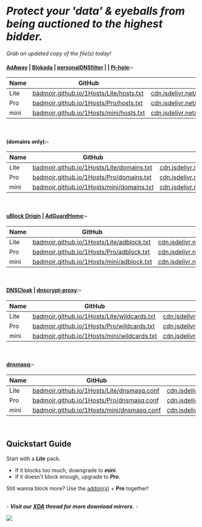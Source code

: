 # ***Protect your 'data' & eyeballs from being auctioned to the highest bidder.***<br>
*Grab an updated copy of the file(s) today!*<br>

#### **<ins>[AdAway](https://adaway.org/)</ins> | <ins>[Blokada](https://blokada.org/)</ins> | <ins>[personalDNSfilter](https://www.zenz-solutions.de/personaldnsfilter-wp/)</ins> | | <ins>[Pi-hole](https://pi-hole.net/)</ins>**:-<br>
| Name  | GitHub | jsDelivr   |
|---|---|---|
| Lite  | [badmojr.github.io/1Hosts/Lite/hosts.txt](https://badmojr.github.io/1Hosts/Lite/hosts.txt)  | [cdn.jsdelivr.net/gh/badmojr/1Hosts@latest/Lite/hosts.txt](https://cdn.jsdelivr.net/gh/badmojr/1Hosts@latest/Lite/hosts.txt)  |
| Pro  | [badmojr.github.io/1Hosts/Pro/hosts.txt](https://badmojr.github.io/1Hosts/Pro/hosts.txt)  | [cdn.jsdelivr.net/gh/badmojr/1Hosts@latest/Pro/hosts.txt](https://cdn.jsdelivr.net/gh/badmojr/1Hosts@latest/Pro/hosts.txt)  |
| mini  | [badmojr.github.io/1Hosts/mini/hosts.txt](https://badmojr.github.io/1Hosts/mini/hosts.txt)  | [cdn.jsdelivr.net/gh/badmojr/1Hosts@latest/mini/hosts.txt](https://cdn.jsdelivr.net/gh/badmojr/1Hosts@latest/mini/hosts.txt)  |
<br>

#### **(domains only)**:-<br>
| Name  | GitHub | jsDelivr   |
|---|---|---|
| Lite  | [badmojr.github.io/1Hosts/Lite/domains.txt](https://badmojr.github.io/1Hosts/Lite/domains.txt)  | [cdn.jsdelivr.net/gh/badmojr/1Hosts@latest/Lite/domains.txt](https://cdn.jsdelivr.net/gh/badmojr/1Hosts@latest/Lite/domains.txt)  |
| Pro  | [badmojr.github.io/1Hosts/Pro/domains.txt](https://badmojr.github.io/1Hosts/Pro/domains.txt)  | [cdn.jsdelivr.net/gh/badmojr/1Hosts@latest/Pro/domains.txt](https://cdn.jsdelivr.net/gh/badmojr/1Hosts@latest/Pro/domains.txt)  |
| mini  | [badmojr.github.io/1Hosts/mini/domains.txt](https://badmojr.github.io/1Hosts/mini/domains.txt)  | [cdn.jsdelivr.net/gh/badmojr/1Hosts@latest/mini/domains.txt](https://cdn.jsdelivr.net/gh/badmojr/1Hosts@latest/mini/domains.txt)  |
<br>

#### **<ins>[uBlock Origin](https://github.com/gorhill/uBlock#installation)</ins> | <ins>[AdGuardHome](https://adguard.com/en/adguard-home/overview.html)</ins>**:-<br>
| Name  | GitHub | jsDelivr   |
|---|---|---|
| Lite  | [badmojr.github.io/1Hosts/Lite/adblock.txt](https://badmojr.github.io/1Hosts/Lite/adblock.txt)  | [cdn.jsdelivr.net/gh/badmojr/1Hosts@latest/Lite/adblock.txt](https://cdn.jsdelivr.net/gh/badmojr/1Hosts@latest/Lite/adblock.txt)  |
| Pro  | [badmojr.github.io/1Hosts/Pro/adblock.txt](https://badmojr.github.io/1Hosts/Pro/adblock.txt)  | [cdn.jsdelivr.net/gh/badmojr/1Hosts@latest/Pro/adblock.txt](https://cdn.jsdelivr.net/gh/badmojr/1Hosts@latest/Pro/adblock.txt)  |
| mini  | [badmojr.github.io/1Hosts/mini/adblock.txt](https://badmojr.github.io/1Hosts/mini/adblock.txt)  | [cdn.jsdelivr.net/gh/badmojr/1Hosts@latest/mini/adblock.txt](https://cdn.jsdelivr.net/gh/badmojr/1Hosts@latest/mini/adblock.txt)  |
<br>

#### **<ins>[DNSCloak](https://apps.apple.com/us/app/dnscloak-secure-dns-client/id1452162351)</ins> | <ins>[dnscrypt-proxy](https://www.dnscrypt.org/)</ins>**:-<br>
| Name  | GitHub | jsDelivr   |
|---|---|---|
| Lite  | [badmojr.github.io/1Hosts/Lite/wildcards.txt](https://badmojr.github.io/1Hosts/Lite/wildcards.txt)  | [cdn.jsdelivr.net/gh/badmojr/1Hosts@latest/Lite/wildcards.txt](https://cdn.jsdelivr.net/gh/badmojr/1Hosts@latest/Lite/wildcards.txt)  |
| Pro  | [badmojr.github.io/1Hosts/Pro/wildcards.txt](https://badmojr.github.io/1Hosts/Pro/wildcards.txt)  | [cdn.jsdelivr.net/gh/badmojr/1Hosts@latest/Pro/wildcards.txt](https://cdn.jsdelivr.net/gh/badmojr/1Hosts@latest/Pro/wildcards.txt)  |
| mini  | [badmojr.github.io/1Hosts/mini/wildcards.txt](https://badmojr.github.io/1Hosts/mini/wildcards.txt)  | [cdn.jsdelivr.net/gh/badmojr/1Hosts@latest/mini/wildcards.txt](https://cdn.jsdelivr.net/gh/badmojr/1Hosts@latest/mini/wildcards.txt)  |
<br>

#### **<ins>[dnsmasq](http://www.thekelleys.org.uk/dnsmasq/doc.html)</ins>**:-<br>
| Name  | GitHub | jsDelivr   |
|---|---|---|
| Lite  | [badmojr.github.io/1Hosts/Lite/dnsmasq.conf](https://badmojr.github.io/1Hosts/Lite/dnsmasq.conf)  | [cdn.jsdelivr.net/gh/badmojr/1Hosts@latest/Lite/dnsmasq.conf](https://cdn.jsdelivr.net/gh/badmojr/1Hosts@latest/Lite/dnsmasq.conf)  |
| Pro  | [badmojr.github.io/1Hosts/Pro/dnsmasq.conf](https://badmojr.github.io/1Hosts/Pro/dnsmasq.conf)  | [cdn.jsdelivr.net/gh/badmojr/1Hosts@latest/Pro/dnsmasq.conf](https://cdn.jsdelivr.net/gh/badmojr/1Hosts@latest/Pro/dnsmasq.conf)  |
| mini  | [badmojr.github.io/1Hosts/mini/dnsmasq.conf](https://badmojr.github.io/1Hosts/mini/dnsmasq.conf)  | [cdn.jsdelivr.net/gh/badmojr/1Hosts@latest/mini/dnsmasq.conf](https://cdn.jsdelivr.net/gh/badmojr/1Hosts@latest/mini/dnsmasq.conf)  |
<br>

**Quickstart Guide**<br>
----------------
Start with a ***Lite*** pack.<br>
- If it blocks too much, downgrade to ***mini***.<br>
- If it doesn't block enough, upgrade to ***Pro***.<br>

Still wanna block more? Use the [addon(s)](https://github.com/badmojr/1Hosts/tree/master/Pro/xtra) + **Pro** together!<br>
<br>

\- _**Visit our [XDA](https://forum.xda-developers.com/t/one-to-block-them-all-1hosts.3713360/) thread for more download mirrors.**_ \-

![](http://profile-counter.glitch.me/HKJAanbajQSXcn/count.svg)
